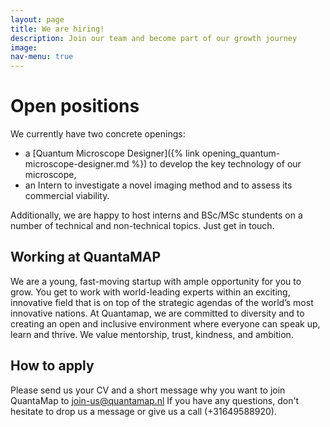 ```yaml
---
layout: page
title: We are hiring!
description: Join our team and become part of our growth journey
image: 
nav-menu: true
---
```



# Open positions

We currently have two concrete openings:

* a [Quantum Microscope Designer]({% link opening_quantum-microscope-designer.md %}) to develop the key technology of our microscope,
* an Intern to investigate a novel imaging method and to assess its commercial viability.

Additionally, we are happy to host interns and BSc/MSc stundents on a number of technical and non-technical topics. Just get in touch.

## Working at QuantaMAP

We are a young, fast-moving startup with ample opportunity for you to grow.
You get to work with world-leading experts within an exciting, innovative field that is on top of the strategic agendas of the world’s most innovative nations. At Quantamap, we are committed to diversity and to creating an open and inclusive environment where everyone can speak up, learn and thrive. We value mentorship, trust, kindness, and ambition.

## How to apply
Please send us your CV and a short message why you want to join QuantaMap to [join-us@quantamap.nl](mailto:join-us@quantamap.nl)
If you have any questions, don't hesitate to drop us a message or give us a call (+31649588920).
